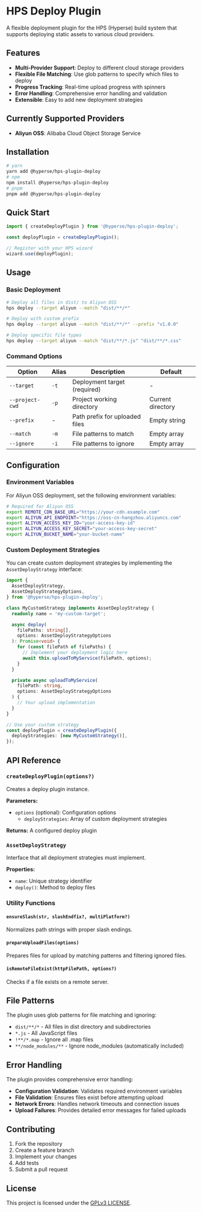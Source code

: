 # HPS Deploy Plugin

A flexible deployment plugin for the HPS (Hyperse) build system that supports deploying static assets to various cloud providers.

## Features

- **Multi-Provider Support**: Deploy to different cloud storage providers
- **Flexible File Matching**: Use glob patterns to specify which files to deploy
- **Progress Tracking**: Real-time upload progress with spinners
- **Error Handling**: Comprehensive error handling and validation
- **Extensible**: Easy to add new deployment strategies

## Currently Supported Providers

- **Aliyun OSS**: Alibaba Cloud Object Storage Service

## Installation

```bash
# yarn
yarn add @hyperse/hps-plugin-deploy
# npm
npm install @hyperse/hps-plugin-deploy
# pnpm
pnpm add @hyperse/hps-plugin-deploy
```

## Quick Start

```typescript
import { createDeployPlugin } from '@hyperse/hps-plugin-deploy';

const deployPlugin = createDeployPlugin();

// Register with your HPS wizard
wizard.use(deployPlugin);
```

## Usage

### Basic Deployment

```bash
# Deploy all files in dist/ to Aliyun OSS
hps deploy --target aliyun --match "dist/**/*"

# Deploy with custom prefix
hps deploy --target aliyun --match "dist/**/*" --prefix "v1.0.0"

# Deploy specific file types
hps deploy --target aliyun --match "dist/**/*.js" "dist/**/*.css"
```

### Command Options

| Option          | Alias | Description                    | Default           |
| --------------- | ----- | ------------------------------ | ----------------- |
| `--target`      | `-t`  | Deployment target (required)   | -                 |
| `--project-cwd` | `-p`  | Project working directory      | Current directory |
| `--prefix`      | -     | Path prefix for uploaded files | Empty string      |
| `--match`       | `-m`  | File patterns to match         | Empty array       |
| `--ignore`      | `-i`  | File patterns to ignore        | Empty array       |

## Configuration

### Environment Variables

For Aliyun OSS deployment, set the following environment variables:

```bash
# Required for Aliyun OSS
export REMOTE_CDN_BASE_URL="https://your-cdn.example.com"
export ALIYUN_API_ENDPOINT="https://oss-cn-hangzhou.aliyuncs.com"
export ALIYUN_ACCESS_KEY_ID="your-access-key-id"
export ALIYUN_ACCESS_KEY_SECRET="your-access-key-secret"
export ALIYUN_BUCKET_NAME="your-bucket-name"
```

### Custom Deployment Strategies

You can create custom deployment strategies by implementing the `AssetDeployStrategy` interface:

```typescript
import {
  AssetDeployStrategy,
  AssetDeployStrategyOptions,
} from '@hyperse/hps-plugin-deploy';

class MyCustomStrategy implements AssetDeployStrategy {
  readonly name = 'my-custom-target';

  async deploy(
    filePaths: string[],
    options: AssetDeployStrategyOptions
  ): Promise<void> {
    for (const filePath of filePaths) {
      // Implement your deployment logic here
      await this.uploadToMyService(filePath, options);
    }
  }

  private async uploadToMyService(
    filePath: string,
    options: AssetDeployStrategyOptions
  ) {
    // Your upload implementation
  }
}

// Use your custom strategy
const deployPlugin = createDeployPlugin({
  deployStrategies: [new MyCustomStrategy()],
});
```

## API Reference

### `createDeployPlugin(options?)`

Creates a deploy plugin instance.

**Parameters:**

- `options` (optional): Configuration options
  - `deployStrategies`: Array of custom deployment strategies

**Returns:** A configured deploy plugin

### `AssetDeployStrategy`

Interface that all deployment strategies must implement.

**Properties:**

- `name`: Unique strategy identifier
- `deploy()`: Method to deploy files

### Utility Functions

#### `ensureSlash(str, slashEndfix?, multiPlatform?)`

Normalizes path strings with proper slash endings.

#### `prepareUploadFiles(options)`

Prepares files for upload by matching patterns and filtering ignored files.

#### `isRemoteFileExist(httpFilePath, options?)`

Checks if a file exists on a remote server.

## File Patterns

The plugin uses glob patterns for file matching and ignoring:

- `dist/**/*` - All files in dist directory and subdirectories
- `*.js` - All JavaScript files
- `!**/*.map` - Ignore all .map files
- `**/node_modules/**` - Ignore node_modules (automatically included)

## Error Handling

The plugin provides comprehensive error handling:

- **Configuration Validation**: Validates required environment variables
- **File Validation**: Ensures files exist before attempting upload
- **Network Errors**: Handles network timeouts and connection issues
- **Upload Failures**: Provides detailed error messages for failed uploads

## Contributing

1. Fork the repository
2. Create a feature branch
3. Implement your changes
4. Add tests
5. Submit a pull request

## License

This project is licensed under the [GPLv3 LICENSE](./LICENSE).
